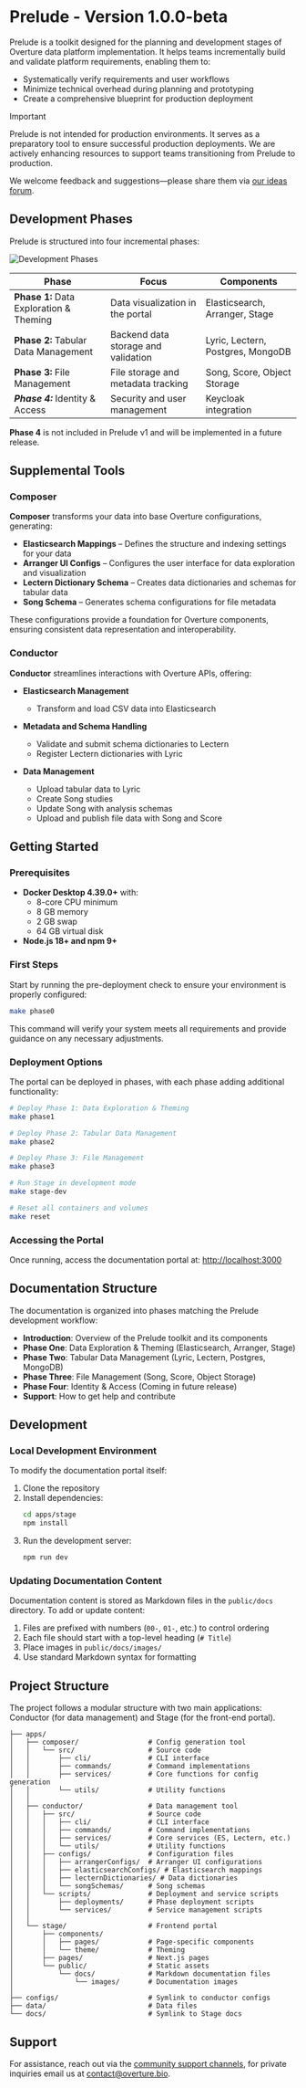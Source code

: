 # Prelude - Version 1.0.0-beta

Prelude is a toolkit designed for the planning and development stages of Overture data platform implementation. It helps teams incrementally build and validate platform requirements, enabling them to:

- Systematically verify requirements and user workflows
- Minimize technical overhead during planning and prototyping
- Create a comprehensive blueprint for production deployment

> [!IMPORTANT]
> Prelude is not intended for production environments. It serves as a preparatory tool to ensure successful production deployments. We are actively enhancing resources to support teams transitioning from Prelude to production.

We welcome feedback and suggestions—please share them via [our ideas forum](https://github.com/overture-stack/docs/discussions/new?category=ideas).

## Development Phases

Prelude is structured into four incremental phases:

![Development Phases](apps/stage/public/docs/images/DevelopmentPhases.png "Prelude Development Phases")

| **Phase**                               | **Focus**                           | **Components**                    |
| --------------------------------------- | ----------------------------------- | --------------------------------- |
| **Phase 1:** Data Exploration & Theming | Data visualization in the portal    | Elasticsearch, Arranger, Stage    |
| **Phase 2:** Tabular Data Management    | Backend data storage and validation | Lyric, Lectern, Postgres, MongoDB |
| **Phase 3:** File Management            | File storage and metadata tracking  | Song, Score, Object Storage       |
| **_Phase 4:_** Identity & Access        | Security and user management        | Keycloak integration              |

**Phase 4** is not included in Prelude v1 and will be implemented in a future release.

## Supplemental Tools

### Composer

**Composer** transforms your data into base Overture configurations, generating:

- **Elasticsearch Mappings** – Defines the structure and indexing settings for your data
- **Arranger UI Configs** – Configures the user interface for data exploration and visualization
- **Lectern Dictionary Schema** – Creates data dictionaries and schemas for tabular data
- **Song Schema** – Generates schema configurations for file metadata

These configurations provide a foundation for Overture components, ensuring consistent data representation and interoperability.

### Conductor

**Conductor** streamlines interactions with Overture APIs, offering:

- **Elasticsearch Management**

  - Transform and load CSV data into Elasticsearch

- **Metadata and Schema Handling**

  - Validate and submit schema dictionaries to Lectern
  - Register Lectern dictionaries with Lyric

- **Data Management**

  - Upload tabular data to Lyric
  - Create Song studies
  - Update Song with analysis schemas
  - Upload and publish file data with Song and Score

## Getting Started

### Prerequisites

- **Docker Desktop 4.39.0+** with:
  - 8-core CPU minimum
  - 8 GB memory
  - 2 GB swap
  - 64 GB virtual disk
- **Node.js 18+ and npm 9+**

### First Steps

Start by running the pre-deployment check to ensure your environment is properly configured:

```bash
make phase0
```

This command will verify your system meets all requirements and provide guidance on any necessary adjustments.

### Deployment Options

The portal can be deployed in phases, with each phase adding additional functionality:

```bash
# Deploy Phase 1: Data Exploration & Theming
make phase1

# Deploy Phase 2: Tabular Data Management
make phase2

# Deploy Phase 3: File Management
make phase3

# Run Stage in development mode
make stage-dev

# Reset all containers and volumes
make reset
```

### Accessing the Portal

Once running, access the documentation portal at: [http://localhost:3000](http://localhost:3000)

## Documentation Structure

The documentation is organized into phases matching the Prelude development workflow:

- **Introduction**: Overview of the Prelude toolkit and its components
- **Phase One**: Data Exploration & Theming (Elasticsearch, Arranger, Stage)
- **Phase Two**: Tabular Data Management (Lyric, Lectern, Postgres, MongoDB)
- **Phase Three**: File Management (Song, Score, Object Storage)
- **Phase Four**: Identity & Access (Coming in future release)
- **Support**: How to get help and contribute

## Development

### Local Development Environment

To modify the documentation portal itself:

1. Clone the repository
2. Install dependencies:
   ```bash
   cd apps/stage
   npm install
   ```
3. Run the development server:
   ```bash
   npm run dev
   ```

### Updating Documentation Content

Documentation content is stored as Markdown files in the `public/docs` directory. To add or update content:

1. Files are prefixed with numbers (`00-`, `01-`, etc.) to control ordering
2. Each file should start with a top-level heading (`# Title`)
3. Place images in `public/docs/images/`
4. Use standard Markdown syntax for formatting

## Project Structure

The project follows a modular structure with two main applications: Conductor (for data management) and Stage (for the front-end portal).

```
├── apps/
│   ├── composer/                 # Config generation tool
│   │   └── src/                  # Source code
│   │       ├── cli/              # CLI interface
│   │       ├── commands/         # Command implementations
│   │       ├── services/         # Core functions for config generation
│   │       └── utils/            # Utility functions
│   │
│   ├── conductor/                # Data management tool
│   │   ├── src/                  # Source code
│   │   │   ├── cli/              # CLI interface
│   │   │   ├── commands/         # Command implementations
│   │   │   ├── services/         # Core services (ES, Lectern, etc.)
│   │   │   └── utils/            # Utility functions
│   │   ├── configs/              # Configuration files
│   │   │   ├── arrangerConfigs/  # Arranger UI configurations
│   │   │   ├── elasticsearchConfigs/ # Elasticsearch mappings
│   │   │   ├── lecternDictionaries/ # Data dictionaries
│   │   │   └── songSchemas/      # Song schemas
│   │   └── scripts/              # Deployment and service scripts
│   │       ├── deployments/      # Phase deployment scripts
│   │       └── services/         # Service management scripts
│   │
│   └── stage/                    # Frontend portal
│       ├── components/
│       │   ├── pages/            # Page-specific components
│       │   └── theme/            # Theming
│       ├── pages/                # Next.js pages
│       └── public/               # Static assets
│           └── docs/             # Markdown documentation files
│               └── images/       # Documentation images
│
├── configs/                      # Symlink to conductor configs
├── data/                         # Data files
└── docs/                         # Symlink to Stage docs
```

## Support

For assistance, reach out via the [community support channels](https://docs.overture.bio/community/support), for private inquiries email us at [contact@overture.bio](mailto:contact@overture.bio).
